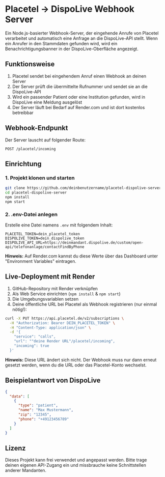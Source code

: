 # Placetel → DispoLive Webhook Server

Ein Node.js-basierter Webhook-Server, der eingehende Anrufe von Placetel verarbeitet und automatisch eine Anfrage an die DispoLive-API stellt. Wenn ein Anrufer in den Stammdaten gefunden wird, wird ein Benachrichtigungsbanner in der DispoLive-Oberfläche angezeigt.

## Funktionsweise

1. Placetel sendet bei eingehendem Anruf einen Webhook an deinen Server
2. Der Server prüft die übermittelte Rufnummer und sendet sie an die DispoLive-API
3. Wird ein passender Patient oder eine Institution gefunden, wird in DispoLive eine Meldung ausgelöst
4. Der Server läuft bei Bedarf auf Render.com und ist dort kostenlos betreibbar

## Webhook-Endpunkt

Der Server lauscht auf folgender Route:
```
POST /placetel/incoming
```

## Einrichtung

### 1. Projekt klonen und starten
```bash
git clone https://github.com/deinbenutzername/placetel-dispolive-server.git
cd placetel-dispolive-server
npm install
npm start
```

### 2. .env-Datei anlegen
Erstelle eine Datei namens `.env` mit folgendem Inhalt:

```env
PLACETEL_TOKEN=dein_placetel_token
DISPOLIVE_TOKEN=dein_dispolive_token
DISPOLIVE_API_URL=https://deinmandant.dispolive.de/custom/open-api/telefonanlage/contactFindByPhone
```

**Hinweis:** Auf Render.com kannst du diese Werte über das Dashboard unter "Environment Variables" eintragen.

## Live-Deployment mit Render

1. GitHub-Repository mit Render verknüpfen
2. Als Web Service einrichten (`npm install` & `npm start`)
3. Die Umgebungsvariablen setzen
4. Deine öffentliche URL bei Placetel als Webhook registrieren (nur einmal nötig!):

```bash
curl -X PUT https://api.placetel.de/v2/subscriptions \
  -H "Authorization: Bearer DEIN_PLACETEL_TOKEN" \
  -H "Content-Type: application/json" \
  -d '{
    "service": "calls",
    "url": ""deine Render URL"/placetel/incoming",
    "incoming": true
  }'
```

**Hinweis:** Diese URL ändert sich nicht. Der Webhook muss nur dann erneut gesetzt werden, wenn du die URL oder das Placetel-Konto wechselst.

## Beispielantwort von DispoLive

```json
{
  "data": [
    {
      "type": "patient",
      "name": "Max Mustermann",
      "zip": "12345",
      "phone": "+49123456789"
    }
  ]
}
```

## Lizenz
Dieses Projekt kann frei verwendet und angepasst werden. Bitte trage deinen eigenen API-Zugang ein und missbrauche keine Schnittstellen anderer Mandanten.
